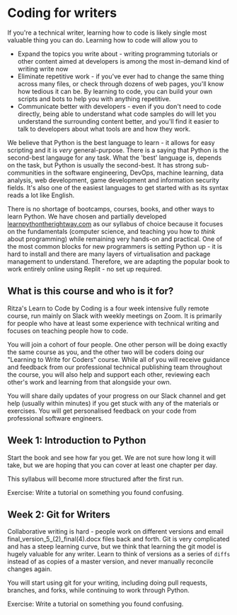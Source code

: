 
# Coding for writers

If you're a technical writer, learning how to code is likely single most valuable thing you can do. Learning how to code will allow you to 

* Expand the topics you write about - writing programming tutorials or other content aimed at developers is among the most in-demand kind of writing write now
* Eliminate repetitive work - if you've ever had to change the same thing across many files, or check through dozens of web pages, you'll know how tedious it can be. By learning to code, you can build your own scripts and bots to help you with anything repetitive.
* Communicate better with developers - even if you don't need to code directly, being able to understand what code samples do will let you understand the surrounding content better, and you'll find it easier to talk to developers about what tools are and how they work.

We believe that Python is the best language to learn - it allows for easy scripting and it is *very* general-purpose. There is a saying that Python is the second-best langauge for any task. What the 'best' language is, depends on the task, but Python is usually the second-best. It has strong sub-communities in the software engineering, DevOps, machine learning, data analysis, web development, game development and information security fields. It's also one of the easiest languages to get started with as its syntax reads a lot like English. 

There is no shortage of bootcamps, courses, books, and other ways to learn Python. We have chosen and partially developed [learnpythontherightway.com](https://learnpythontherightway.com) as our syllabus of choice because it focuses on the fundamentals (computer science, and teaching you how to *think* about programming) while remaining very hands-on and practical. One of the most common blocks for new programmers is setting Python up - it is hard to install and there are many layers of virtualisation and package management to understand. Therefore, we are adapting the popular book to work entirely online using Replit - no set up required.

## What is this course and who is it for?

Ritza's Learn to Code by Coding is a four week intensive fully remote course, run mainly on Slack with weekly meetings on Zoom. It is primarily for people who have at least some experience with technical writing and focuses on teaching people how to code.

You will join a cohort of four people. One other person will be doing exactly the same course as you, and the other two will be coders doing our "Learning to Write for Coders" course. While all of you will receive guidance and feedback from our professional technical publishing team throughout the course, you will also help and support each other, reviewing each other's work and learning from that alongside your own.

You will share daily updates of your progress on our Slack channel and get help (usually within minutes) if you get stuck with any of the materials or exercises. You will get personalised feedback on your code from professional software engineers.

## Week 1: Introduction to Python

Start the book and see how far you get. We are not sure how long it will take, but we are hoping that you can cover at least one chapter per day.

This syllabus will become more structured after the first run.

Exercise: Write a tutorial on something you found confusing.

## Week 2: Git for Writers

Collaborative writing is hard - people work on different versions and email final_version_5_(2)\_final(4).docx files back and forth. Git is very complicated and has a steep learning curve, but we think that learning the git model is hugely valuable for any writer. Learn to think of versions as a series of `diffs` instead of as copies of a master version, and never manually reconcile changes again.

You will start using git for your writing, including doing pull requests, branches, and forks, while continuing to work through Python.

Exercise: Write a tutorial on something you found confusing.
